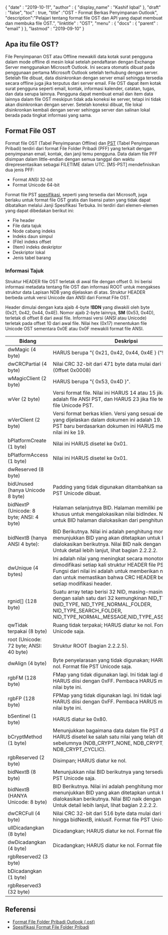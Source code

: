 {
  "date" : "2019-10-11",
  "author" : {
    "display_name" : "Kashif Iqbal"
},
  "draft" : "false",
  "toc" : true,
  "title" :"OST - Format Berkas Penyimpanan Outlook",
  "description":"Pelajari tentang format file OST dan API yang dapat membuat dan membuka file OST.",
  "linktitle" : "OST",
  "menu" : {
    "docs" : {
      "parent" : "email"
}
},
  "lastmod" : "2019-09-10"
}

## Apa itu file OST?

File Penyimpanan OST atau Offline mewakili data kotak surat pengguna dalam mode offline di mesin lokal setelah pendaftaran dengan Exchange Server menggunakan Microsoft Outlook. Ini secara otomatis dibuat pada penggunaan pertama Microsoft Outlook setelah terhubung dengan server. Setelah file dibuat, data disinkronkan dengan server email sehingga tersedia secara offline juga jika terputus dari server email. File OST dapat item kotak surat pengguna seperti email, kontak, informasi kalender, catatan, tugas, dan data serupa lainnya. Pengguna dapat membuat email dan item data lainnya dalam file OST meskipun tidak ada koneksi ke server, tetapi ini tidak akan disinkronkan dengan server. Setelah koneksi dibuat, file lokal disinkronkan kembali dengan server sehingga server dan salinan lokal berada pada tingkat informasi yang sama.

## Format File OST

Format file OST (Tabel Penyimpanan Offline) dan [PST](/id/email/pst/) (Tabel Penyimpanan Pribadi) terdiri dari format File Folder Pribadi (PFF) yang terkait dengan penyimpanan email, kontak, dan janji temu pengguna. Data dalam file PFF disimpan dalam little-endian dengan semua tanggal dan waktu direpresentasikan sebagai FILETIME dalam UTC. [MS-PST] mendefinisikan dua jenis PFF:

* Format ANSI 32-bit
* Format Unicode 64-bit

Format file PST [spesifikasi](https://learn.microsoft.com/en-us/openspecs/office_file_formats/ms-pst/141923d5-15ab-4ef1-a524-6dce75aae546), seperti yang tersedia dari Microsoft, juga berlaku untuk format file OST gratis dan lisensi paten yang tidak dapat dibatalkan melalui Janji Spesifikasi Terbuka. Ini terdiri dari elemen-elemen yang dapat dibedakan berikut ini:

* Fle header
* File data tajuk
* Node cabang indeks
* Indeks daun simpul
* (File) indeks offset
* (Item) indeks deskriptor
* Deskriptor lokal
* Jenis tabel barang

### Informasi Tajuk

Struktur HEADER file OST terletak di awal file dengan offset 0. Ini berisi informasi metadata tentang file OST dan informasi ROOT untuk mengakses struktur data Lapisan NDB yang dijelaskan di atas. Struktur HEADER berbeda untuk versi Unicode dan ANSI dari Format File OST.

Header dimulai dengan kata ajaib 4-byte **!BDN** yang diwakili oleh byte (0x21, 0x42, 0x44, 0x4E). Nomor ajaib 2-byte lainnya, **SM** (0x53, 0x4D), terletak di offset 8 dari awal file. Informasi versi (ANSI atau Unicode) terletak pada offset 10 dari awal file. Nilai hex (0x17) menentukan file Unicode OST sementara 0x0E atau 0x0F mewakili format file ANSI.

|Bidang|Deskripsi
---|---|
|dwMagic (4 byte)|HARUS berupa "{ 0x21, 0x42, 0x44, 0x4E } ("!BDN")"
|dwCRCPartial (4 byte)|Nilai CRC 32-bit dari 471 byte data mulai dari wMagicClient (0ffset 0x0008)
|wMagicClient (2 byte)|HARUS berupa "{ 0x53, 0x4D }".
|wVer (2 byte)|Versi format file. Nilai ini HARUS 14 atau 15 jika file tersebut adalah file ANSI PST, dan HARUS 23 jika file tersebut adalah file Unicode PST.
|wVerClient (2 byte)|Versi format berkas klien. Versi yang sesuai dengan format yang dijelaskan dalam dokumen ini adalah 19. Pembuat file PST baru berdasarkan dokumen ini HARUS menginisialisasi nilai ini ke 19.
|bPlatformCreate (1 byte)|Nilai ini HARUS disetel ke 0x01.
|bPlatformAccess (1 byte)|Nilai ini HARUS disetel ke 0x01.
|dwReserved (8 byte)|
|bidUnused (hanya Unicode 8 byte)|Padding yang tidak digunakan ditambahkan saat format file PST Unicode dibuat.
|bidNextP (Unicode: 8 byte; ANSI: 4 byte)|Halaman selanjutnya BID. Halaman memiliki penghitung khusus untuk mengalokasikan nilai bidIndex. Nilai bidIndex untuk BID halaman dialokasikan dari penghitung ini.
|bidNextB (hanya ANSI 4 byte): |BID Berikutnya. Nilai ini adalah penghitung monoton yang menunjukkan BID yang akan ditetapkan untuk blok yang dialokasikan berikutnya. Nilai BID naik dengan kelipatan 4. Untuk detail lebih lanjut, lihat bagian 2.2.2.2.
|dwUnique (4 bytes)|Ini adalah nilai yang meningkat secara monoton yang dimodifikasi setiap kali struktur HEADER file PST diubah. Fungsi dari nilai ini adalah untuk memberikan nilai yang unik, dan untuk memastikan bahwa CRC HEADER berbeda setelah setiap modifikasi header.
|rgnid[]   (128 byte)|Suatu array tetap berisi 32 NID, masing-masing sesuai dengan salah satu dari 32 kemungkinan NID_TYPE (NID_TYPE, NID_TYPE_NORMAL_FOLDER, NID_TYPE_SEARCH_FOLDER, NID_TYPE_NORMAL_MESSAGE,NID_TYPE_ASSOC_MESSAGE)
|qwTidak terpakai (8 byte)|Ruang tidak terpakai; HARUS diatur ke nol. Format file PST Unicode saja.
|root (Unicode: 72 byte; ANSI: 40 byte)|Struktur ROOT (bagian 2.2.2.5).
|dwAlign (4 byte)|Byte penyelarasan yang tidak digunakan; HARUS diatur ke nol. Format file PST Unicode saja.
|rgbFM (128 byte)|FMap yang tidak digunakan lagi. Ini tidak lagi digunakan dan HARUS diisi dengan 0xFF. Pembaca HARUS mengabaikan nilai byte ini.
|rgbFP (128 byte)|FPMap yang tidak digunakan lagi. Ini tidak lagi digunakan dan HARUS diisi dengan 0xFF. Pembaca HARUS mengabaikan nilai byte ini.
|bSentinel (1 byte)|HARUS diatur ke 0x80.
|bCryptMethod (1 byte)|Menunjukkan bagaimana data dalam file PST dikodekan. HARUS disetel ke salah satu nilai yang telah ditentukan sebelumnya (NDB_CRYPT_NONE, NDB_CRYPT_PERMUTE, NDB_CRYPT_CYCLIC).
|rgbReserved (2 byte)| Disimpan; HARUS diatur ke nol.
|bidNextB (8 byte)|Menunjukkan nilai BID berikutnya yang tersedia. Format file PST Unicode saja.
|bidNextB (HANYA Unicode: 8 byte)|BID Berikutnya. Nilai ini adalah penghitung monoton yang menunjukkan BID yang akan ditetapkan untuk blok yang dialokasikan berikutnya. Nilai BID naik dengan kelipatan 4. Untuk detail lebih lanjut, lihat bagian 2.2.2.2.
|dwCRCFull (4 byte)|Nilai CRC 32-bit dari 516 byte data mulai dari wMagicClient hingga bidNextB, inklusif. Format file PST Unicode saja.
|ullDicadangkan (8 byte)|Dicadangkan; HARUS diatur ke nol. Format file ANSI PST saja.
|dwDicadangkan (4 byte)|Dicadangkan; HARUS diatur ke nol. Format file ANSI PST saja.
|rgbReserved2 (3 byte)|
|bDicadangkan (1 byte) |
|rgbReserved3 (32 byte) |

## Referensi

* [Format File Folder Pribadi Outlook (.ost)](https://learn.microsoft.com/en-us/openspecs/office_file_formats/ms-pst/141923d5-15ab-4ef1-a524-6dce75aae546)
* [Spesifikasi Format File Folder Pribadi](https://github.com/libyal/libpff/blob/main/documentation/Personal%20Folder%20File%20(PFF)%20format.asciidoc)

